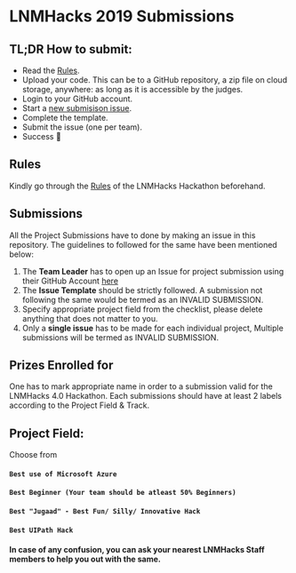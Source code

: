 # LNMHacks 2019 Submissions

## TL;DR How to submit:
- Read the [Rules](rules.md).
- Upload your code. This can be to a GitHub repository, a zip file on cloud storage, anywhere: as long as it is accessible by the judges.
- Login to your GitHub account. 
- Start a [new submisison issue](https://github.com/LNMHacks/submissions/issues/new/choose).
- Complete the template. 
- Submit the issue (one per team). 
- Success 🎉

## Rules
Kindly go through the [Rules](rules.md) of the LNMHacks Hackathon beforehand.

## Submissions
All the Project Submissions have to done by making an issue in this repository. The guidelines to followed for the same have been mentioned below:
1. The **Team Leader** has to open up an Issue for project submission using their GitHub Account [here](https://github.com/LNMHacks/submissions/issues/new/choose)
2. The **Issue Template** should be strictly followed. A submission not following the same would be termed as an INVALID SUBMISSION.
3. Specify appropriate project field from the checklist, please delete anything that does not matter to you.
4. Only a **single issue** has to be made for each individual project, Multiple submissions will be termed as INVALID SUBMISSION.

## Prizes Enrolled for
One has to mark appropriate name in order to a submission valid for the LNMHacks 4.0 Hackathon. Each submissions should have at least 2 labels according to the Project Field & Track.

## Project Field:
Choose from
#### `Best use of Microsoft Azure`
#### `Best Beginner (Your team should be atleast 50% Beginners)`
#### `Best "Jugaad" - Best Fun/ Silly/ Innovative Hack`
#### `Best UIPath Hack`

#### In case of any confusion, you can ask your nearest LNMHacks Staff members to help you out with the same.
